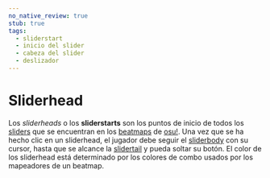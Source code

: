 ```yaml
---
no_native_review: true
stub: true
tags:
  - sliderstart
  - inicio del slider
  - cabeza del slider
  - deslizador
---
```


# Sliderhead

Los *sliderheads* o los **sliderstarts** son los puntos de inicio de todos los [sliders](/wiki/Gameplay/Hit_object/Slider) que se encuentran en los [beatmaps](/wiki/Beatmap) de [osu!](/wiki/Game_mode/osu!). Una vez que se ha hecho clic en un sliderhead, el jugador debe seguir el [sliderbody](/wiki/Gameplay/Hit_object/Slider/Sliderbody) con su cursor, hasta que se alcance la [slidertail](/wiki/Gameplay/Hit_object/Slider/Slidertail) y pueda soltar su botón. El color de los sliderhead está determinado por los colores de combo usados por los mapeadores de un beatmap.
